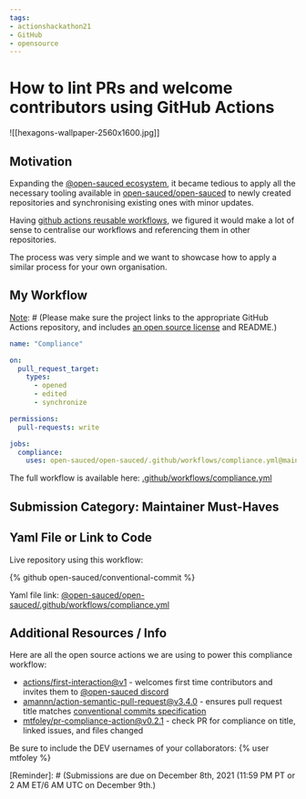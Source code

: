 ```yaml
---
tags:
- actionshackathon21
- GitHub
- opensource
---
```


# How to lint PRs and welcome contributors using GitHub Actions

![[hexagons-wallpaper-2560x1600.jpg]]

## Motivation

Expanding the [@open-sauced ecosystem](https://github.com/open-sauced), it became tedious to apply all the necessary tooling available in [open-sauced/open-sauced](https://github.com/open-sauced/open-sauced) to newly created repositories and synchronising existing ones with minor updates.

Having [github actions reusable workflows](https://github.blog/2021-11-29-github-actions-reusable-workflows-is-generally-available/), we figured it would make a lot of sense to centralise our workflows and referencing them in other repositories.

The process was very simple and we want to showcase how to apply a similar process for your own organisation.

## My Workflow
[Note]: # (Please make sure the project links to the appropriate GitHub Actions repository, and includes [an open source license](https://choosealicense.com/) and README.)

```yaml
name: "Compliance"

on:
  pull_request_target:
    types:
      - opened
      - edited
      - synchronize

permissions:
  pull-requests: write

jobs:
  compliance:
    uses: open-sauced/open-sauced/.github/workflows/compliance.yml@main
```

The full workflow is available here: [.github/workflows/compliance.yml](https://github.com/open-sauced/docs.opensauced.pizza/blob/main/.github/workflows/compliance.yml)

## Submission Category: Maintainer Must-Haves

[Note]: # (Maintainer Must-Haves, DIY Deployments, Interesting IoT, Phone Friendly, or Wacky Wildcards)


## Yaml File or Link to Code

[Note]: # (Our markdown editor supports pretty embeds. Try this syntax: `{% github link_to_your_repo %}` to share a GitHub repository)

Live repository using this workflow:

{% github open-sauced/conventional-commit %}

Yaml file link: 
[@open-sauced/open-sauced/.github/workflows/compliance.yml](https://github.com/open-sauced/open-sauced/blob/main/.github/workflows/compliance.yml)

## Additional Resources / Info

Here are all the open source actions we are using to power this compliance workflow:

- [actions/first-interaction@v1](https://github.com/actions/first-interaction) - welcomes first time contributors and invites them to [@open-sauced discord](https://discord.gg/U2peSNf23P)
- [amannn/action-semantic-pull-request@v3.4.0](https://github.com/amannn/action-semantic-pull-request) - ensures pull request title matches [conventional commits specification](https://www.conventionalcommits.org/en/v1.0.0/)
- [mtfoley/pr-compliance-action@v0.2.1](https://github.com/mtfoley/pr-compliance-action) - check PR for compliance on title, linked issues, and files changed 

Be sure to include the DEV usernames of your collaborators:
{% user mtfoley %}

[Reminder]: # (Submissions are due on December 8th, 2021 (11:59 PM PT or 2 AM ET/6 AM UTC on December 9th.)